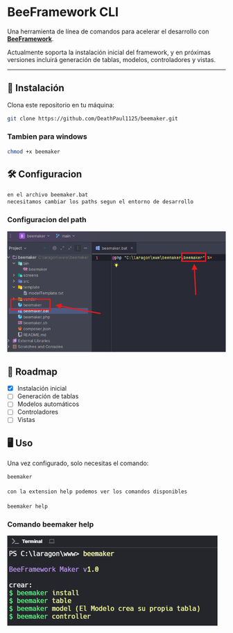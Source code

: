 # BeeFramework CLI

Una herramienta de línea de comandos para acelerar el desarrollo con **[BeeFramework](https://github.com/Moxtrip69/Bee-Framework/)**.

Actualmente soporta la instalación inicial del framework, y en próximas versiones incluirá generación de tablas, modelos, controladores y vistas.

---

## 🚀 Instalación

Clona este repositorio en tu máquina:

```bash
git clone https://github.com/DeathPaul1125/beemaker.git
```
### Tambien para windows
```bash
chmod +x beemaker
```
## 🛠️  Configuracion
```bash
en el archivo beemaker.bat
necesitamos cambiar los paths segun el entorno de desarrollo
```
### Configuracion del path
![Path](screens/path.png)

## 📌 Roadmap

- [x] Instalación inicial
- [ ] Generación de tablas
- [ ] Modelos automáticos
- [ ] Controladores
- [ ] Vistas  

## 🖥️ Uso

Una vez configurado, solo necesitas el comando:

```bash
beemaker

con la extension help podemos ver los comandos disponibles

beemaker help
```

### Comando beemaker help
![Empresa](screens/help.png)